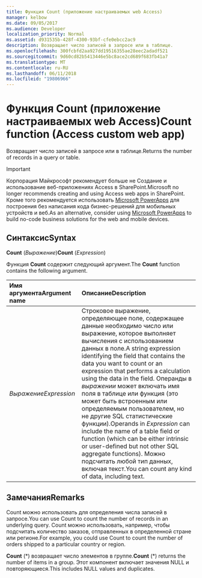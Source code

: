 ```yaml
---
title: Функция Count (приложение настраиваемых web Access)
manager: kelbow
ms.date: 09/05/2017
ms.audience: Developer
localization_priority: Normal
ms.assetid: d931535b-428f-4300-93bf-cfe0ebcc2ac9
description: Возвращает число записей в запросе или в таблице.
ms.openlocfilehash: 300fcbfd2aa927dd19516355ae28eec2adadf521
ms.sourcegitcommit: 9d60cd82b5413446e5bc8ace2cd689f683fb41a7
ms.translationtype: MT
ms.contentlocale: ru-RU
ms.lasthandoff: 06/11/2018
ms.locfileid: "19806966"
---
```

# <a name="count-function-access-custom-web-app"></a><span data-ttu-id="4e7c9-103">Функция Count (приложение настраиваемых web Access)</span><span class="sxs-lookup"><span data-stu-id="4e7c9-103">Count function (Access custom web app)</span></span>

<span data-ttu-id="4e7c9-104">Возвращает число записей в запросе или в таблице.</span><span class="sxs-lookup"><span data-stu-id="4e7c9-104">Returns the number of records in a query or table.</span></span>
  
> [!IMPORTANT]
> <span data-ttu-id="4e7c9-105">Корпорация Майкрософт рекомендует больше не Создание и использование веб-приложениях Access в SharePoint.</span><span class="sxs-lookup"><span data-stu-id="4e7c9-105">Microsoft no longer recommends creating and using Access web apps in SharePoint.</span></span> <span data-ttu-id="4e7c9-106">Кроме того рекомендуется использовать [Microsoft PowerApps](https://powerapps.microsoft.com/en-us/) для построения без написания кода бизнес-решений для мобильных устройств и веб.</span><span class="sxs-lookup"><span data-stu-id="4e7c9-106">As an alternative, consider using [Microsoft PowerApps](https://powerapps.microsoft.com/en-us/) to build no-code business solutions for the web and mobile devices.</span></span> 
  
## <a name="syntax"></a><span data-ttu-id="4e7c9-107">Синтаксис</span><span class="sxs-lookup"><span data-stu-id="4e7c9-107">Syntax</span></span>

<span data-ttu-id="4e7c9-108">**Count** (*Выражение*)</span><span class="sxs-lookup"><span data-stu-id="4e7c9-108">**Count** (*Expression*)</span></span> 
  
<span data-ttu-id="4e7c9-109">Функция **Count** содержит следующий аргумент.</span><span class="sxs-lookup"><span data-stu-id="4e7c9-109">The **Count** function contains the following argument.</span></span> 
  
|<span data-ttu-id="4e7c9-110">**Имя аргумента**</span><span class="sxs-lookup"><span data-stu-id="4e7c9-110">**Argument name**</span></span>|<span data-ttu-id="4e7c9-111">**Описание**</span><span class="sxs-lookup"><span data-stu-id="4e7c9-111">**Description**</span></span>|
|:-----|:-----|
| <span data-ttu-id="4e7c9-112">*Выражение*</span><span class="sxs-lookup"><span data-stu-id="4e7c9-112">*Expression*</span></span>  <br/> |<span data-ttu-id="4e7c9-113">Строковое выражение, определяющее поле, содержащее данные необходимо число или выражение, которое выполняет вычисления с использованием данных в поле.</span><span class="sxs-lookup"><span data-stu-id="4e7c9-113">A string expression identifying the field that contains the data you want to count or an expression that performs a calculation using the data in the field.</span></span> <span data-ttu-id="4e7c9-114">Операнды в *выражении* может включать имя поля в таблице или функция (это может быть встроенным или определяемым пользователем, но не другие SQL статистические функции).</span><span class="sxs-lookup"><span data-stu-id="4e7c9-114">Operands in  *Expression*  can include the name of a table field or function (which can be either intrinsic or user-defined but not other SQL aggregate functions).</span></span> <span data-ttu-id="4e7c9-115">Можно подсчитать любой тип данных, включая текст.</span><span class="sxs-lookup"><span data-stu-id="4e7c9-115">You can count any kind of data, including text.</span></span>  <br/> |
   
## <a name="remarks"></a><span data-ttu-id="4e7c9-116">Замечания</span><span class="sxs-lookup"><span data-stu-id="4e7c9-116">Remarks</span></span>

<span data-ttu-id="4e7c9-117">Count можно использовать для определения числа записей в запросе.</span><span class="sxs-lookup"><span data-stu-id="4e7c9-117">You can use Count to count the number of records in an underlying query.</span></span> <span data-ttu-id="4e7c9-118">Count можно использовать, например, чтобы подсчитать количество заказов, отправленных в определенной стране или регионе.</span><span class="sxs-lookup"><span data-stu-id="4e7c9-118">For example, you could use Count to count the number of orders shipped to a particular country or region.</span></span>
  
<span data-ttu-id="4e7c9-119">**Count** (\*) возвращает число элементов в группе.</span><span class="sxs-lookup"><span data-stu-id="4e7c9-119">**Count** (\*) returns the number of items in a group.</span></span> <span data-ttu-id="4e7c9-120">Этот компонент включает значения NULL и повторяющиеся.</span><span class="sxs-lookup"><span data-stu-id="4e7c9-120">This includes NULL values and duplicates.</span></span> 
  

